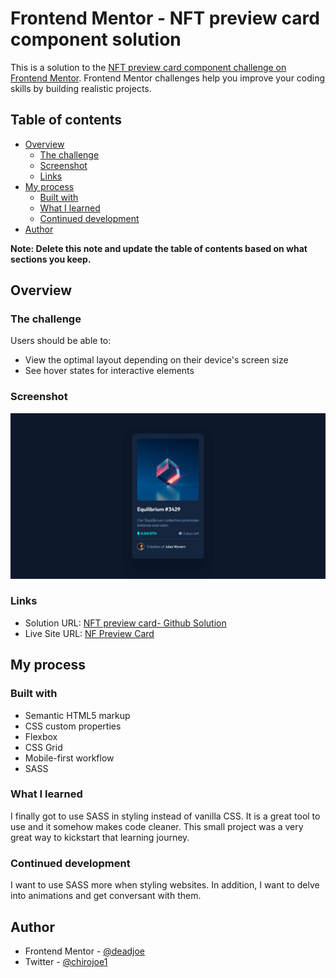 # Frontend Mentor - NFT preview card component solution

This is a solution to the [NFT preview card component challenge on Frontend Mentor](https://www.frontendmentor.io/challenges/nft-preview-card-component-SbdUL_w0U). Frontend Mentor challenges help you improve your coding skills by building realistic projects.

## Table of contents

- [Overview](#overview)
  - [The challenge](#the-challenge)
  - [Screenshot](#screenshot)
  - [Links](#links)
- [My process](#my-process)
  - [Built with](#built-with)
  - [What I learned](#what-i-learned)
  - [Continued development](#continued-development)
- [Author](#author)

**Note: Delete this note and update the table of contents based on what sections you keep.**

## Overview

### The challenge

Users should be able to:

- View the optimal layout depending on their device's screen size
- See hover states for interactive elements

### Screenshot

![Desktop design](/design/screenshot.jpg)

### Links

- Solution URL: [NFT preview card- Github Solution](https://github.com/1deadjoe/nft-preview-card)
- Live Site URL: [NF Preview Card](https://nft-preview-card-three-hazel.vercel.app/)

## My process

### Built with

- Semantic HTML5 markup
- CSS custom properties
- Flexbox
- CSS Grid
- Mobile-first workflow
- SASS

### What I learned

I finally got to use SASS in styling instead of vanilla CSS. It is a great tool to use and it somehow makes code cleaner. This small project was a very great way to kickstart that learning journey.

### Continued development

I want to use SASS more when styling websites. In addition, I want to delve into animations and get conversant with them.

## Author

- Frontend Mentor - [@deadjoe](https://www.frontendmentor.io/profile/deadjoe)
- Twitter - [@chirojoe1](https://www.twitter.com/chirojoe1)
